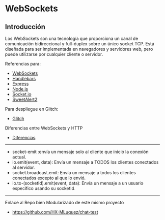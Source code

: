 # WebSockets

## Introducción

Los WebSockets son una tecnología que proporciona un canal de comunicación bidireccional y full-duplex sobre un único socket TCP. Está diseñada para ser implementada en navegadores y servidores web, pero puede utilizarse por cualquier cliente o servidor.



Referencias para:
- [WebSockets](https://developer.mozilla.org/es/docs/WebSockets)
- [Handlebars](https://handlebarsjs.com/)
- [Express](https://expressjs.com/es/)
- [Node.js](https://nodejs.org/es/)
- [Socket.io](https://socket.io/)
- [SweetAlert2](https://sweetalert2.github.io/)

Para despliegue en Glitch:
- [Glitch](https://glitch.com/)


Diferencias entre WebSockets y HTTP
- [Diferencias](https://lab.wallarm.com/what/websocket-frente-a-http/?lang=es)


---


- socket-emit :envía un mensaje solo al cliente que inició la conexión actual. 
- io.emit(event, data): Envía un mensaje a TODOS los clientes conectados al servidor. 
- socket.broadcast.emit: Envía un mensaje a todos los clientes conectados excepto al que lo envió. 
- io.to-(socketId).emit(event, data): Envía un mensaje a un usuario específico usando su socketId.


---

Enlace al Repo bien Modularizado de este mismo proyecto

- https://github.com/HX-MLuquez/chat-test